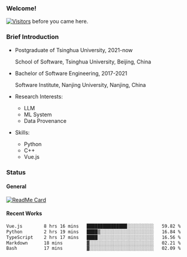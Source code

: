 ### Welcome!

[![Visitors](https://visitor-badge.laobi.icu/badge?page_id=HermitSun.HermitSun)]() before you came here.

### Brief Introduction

- Postgraduate of Tsinghua University, 2021-now
  
  School of Software, Tsinghua University, Beijing, China

- Bachelor of Software Engineering, 2017-2021
  
  Software Institute, Nanjing University, Nanjing, China

- Research Interests:
  - LLM
  - ML System
  - Data Provenance

- Skills:
  - Python
  - C++
  - Vue.js

### Status

#### General

[![ReadMe Card](https://github-readme-stats.hermitsun.vercel.app/api?username=HermitSun&count_private=true&show_icons=true)]()

#### Recent Works

<!--START_SECTION:waka-->

```txt
Vue.js        8 hrs 16 mins   ███████████████░░░░░░░░░░   59.82 %
Python        2 hrs 19 mins   ████▒░░░░░░░░░░░░░░░░░░░░   16.84 %
TypeScript    2 hrs 17 mins   ████░░░░░░░░░░░░░░░░░░░░░   16.56 %
Markdown      18 mins         ▓░░░░░░░░░░░░░░░░░░░░░░░░   02.21 %
Bash          17 mins         ▓░░░░░░░░░░░░░░░░░░░░░░░░   02.09 %
```

<!--END_SECTION:waka-->
